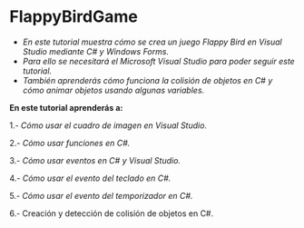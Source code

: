 # FlappyBirdGame

- _En este tutorial muestra cómo se crea un juego Flappy Bird en Visual Studio mediante C# y Windows Forms._ 
- _Para ello se necesitará el Microsoft Visual Studio para poder seguir este tutorial._
- _También aprenderás cómo funciona la colisión de objetos en C# y cómo animar objetos usando algunas variables._

**En este tutorial aprenderás a:**

1.- _Cómo usar el cuadro de imagen en Visual Studio._

2.- _Cómo usar funciones en C#._

3.- _Cómo usar eventos en C# y Visual Studio._

4.- _Cómo usar el evento del teclado en C#._

5.- _Cómo usar el evento del temporizador en C#._

6.- Creación y detección de colisión de objetos en C#.
